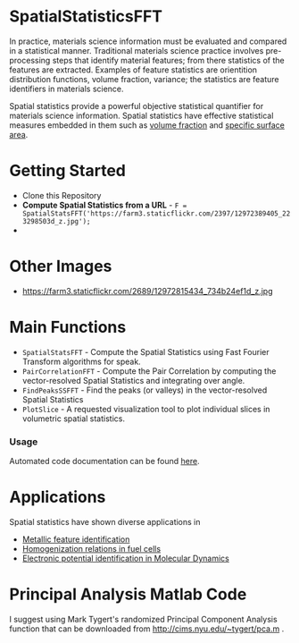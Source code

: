 SpatialStatisticsFFT
====================

In practice, materials science information must be evaluated and compared in a statistical manner.  Traditional materials science practice involves pre-processing steps that identify material features; from there statistics of the features are extracted.  Examples of feature statistics are orientition distribution functions, volume fraction, variance; the statistics are feature identifiers in materials science. 

Spatial statistics provide a powerful objective statistical quantifier for materials science information.  Spatial statistics have effective statistical measures embedded in them such as [volume fraction](http://www.sciencedirect.com/science/article/pii/S1359645407007458) and [specific surface area](http://citeseerx.ist.psu.edu/viewdoc/summary?doi=10.1.1.49.1716).  

Getting Started
===============

* Clone this Repository
* __Compute Spatial Statistics from a URL__ - ``F = SpatialStatsFFT('https://farm3.staticflickr.com/2397/12972389405_223298503d_z.jpg');``
* 
Other Images
============

* https://farm3.staticflickr.com/2689/12972815434_734b24ef1d_z.jpg

Main Functions
==============

* ``SpatialStatsFFT`` - Compute the Spatial Statistics using Fast Fourier Transform algorithms for speak.
* ``PairCorrelationFFT`` - Compute the Pair Correlation by computing the vector-resolved Spatial Statistics and integrating over angle.
* ``FindPeaksSSFFT`` - Find the peaks (or valleys) in the vector-resolved Spatial Statistics
* ``PlotSlice`` - A requested visualization tool to plot individual slices in volumetric spatial statistics.

### Usage 

Automated code documentation can be found [here](http://tonyfast.com/SpatialStatisticsFFT/2014/05/16/Spatial-Statistics-documentation.html).

Applications
============

Spatial statistics have shown diverse applications in

* [Metallic feature identification](http://www.sciencedirect.com/science/article/pii/S1359645411004654)
* [Homogenization relations in fuel cells](http://scholar.google.com/citations?view_op=view_citation&hl=en&user=OWGKu6wAAAAJ&citation_for_view=OWGKu6wAAAAJ:zYLM7Y9cAGgC)
* [Electronic potential identification in Molecular Dynamics](http://tonyfast.com/Atomic-Positions/2014/05/15/Feature-Identifaction-in-Molecular-Dynamics-Potential-Comparisons.html)


Principal Analysis Matlab Code
==============================
I suggest using Mark Tygert's randomized Principal Component Analysis function that can be downloaded from http://cims.nyu.edu/~tygert/pca.m . 



